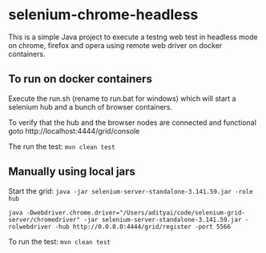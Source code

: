 # selenium-chrome-headless

This is a simple Java project to execute a testng web test in headless mode on chrome, firefox and opera using remote web driver on docker containers.

## To run on docker containers
Execute the run.sh (rename to run.bat for windows) which will start a selenium hub and a bunch of browser containers. 

To verify that the hub and the browser nodes are connected and functional goto http://localhost:4444/grid/console

The run the test:
`mvn clean test`

## Manually using local jars
Start the grid:
`java -jar selenium-server-standalone-3.141.59.jar -role hub`

`java -Dwebdriver.chrome.driver="/Users/adityai/code/selenium-grid-server/chromedriver" -jar selenium-server-standalone-3.141.59.jar -rolwebdriver -hub http://0.0.0.0:4444/grid/register -port 5566`


To run the test:
`mvn clean test`

